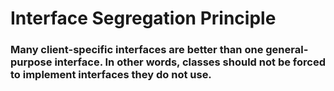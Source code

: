 # Interface Segregation Principle

### Many client-specific interfaces are better than one general-purpose interface. In other words, classes should not be forced to implement interfaces they do not use.
